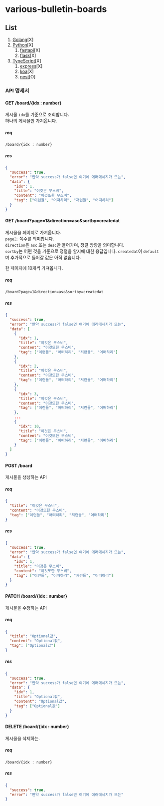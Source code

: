 # various-bulletin-boards

## List

1. [Golang](./go)[X]
2. [Python](./py)[X]
   1. [fastapi](./py/fastapi)[X]
   2. [flask](./py/flask)[X]
3. [TypeScript](./ts)[X]
   1. [express](./ts/express)[X]
   2. [koa](./ts/koa)[X]
   3. [nest](./ts/nest)[O]

### API 명세서

#### GET /board/{idx : number}

게시물 `idx`를 기준으로 조회합니다.  
하나의 게시물만 가져옵니다.

##### req

```
/board/{idx : number}
```

##### res

```json
{
  "success": true,
  "error": "만약 success가 false면 여기에 에러메세지가 뜨는",
  "data": {
    "idx": 1,
    "title": "이것은 무스비",
    "content": "이것또한 무스비",
    "tag": ["이런들", "어떠하리", "저런들", "어떠하리"]
  }
}
```

#### GET /board?page=1&direction=asc&sortby=createdat

게시물을 페이지로 가져옵니다.  
`page`는 쪽수를 의미합니다.  
`direction`은 `asc` 또는 `desc`만 들어가며, 정렬 방향을 의미합니다.  
`sortby`는 어떤 것을 기준으로 정렬을 할지에 대한 응답입니다. `createdat`이 `default`며 추가적으로 들어갈 값은 아직 없습니다.

한 페이지에 10개씩 가져옵니다.

##### req

```
/board?page=1&direction=asc&sortby=createdat
```

##### res

```json
{
  "success": true,
  "error": "만약 success가 false면 여기에 에러메세지가 뜨는",
  "data": [
    {
      "idx": 1,
      "title": "이것은 무스비",
      "content": "이것또한 무스비",
      "tag": ["이런들", "어떠하리", "저런들", "어떠하리"]
    },
    {
      "idx": 2,
      "title": "이것은 무스비",
      "content": "이것또한 무스비",
      "tag": ["이런들", "어떠하리", "저런들", "어떠하리"]
    },
    {
      "idx": 3,
      "title": "이것은 무스비",
      "content": "이것또한 무스비",
      "tag": ["이런들", "어떠하리", "저런들", "어떠하리"]
    },
    ...
    {
      "idx": 10,
      "title": "이것은 무스비",
      "content": "이것또한 무스비",
      "tag": ["이런들", "어떠하리", "저런들", "어떠하리"]
    }
  ]
}
```

#### POST /board

게시물을 생성하는 API

##### req

```json
{
  "title": "이것은 무스비",
  "content": "이것또한 무스비",
  "tag": ["이런들", "어떠하리", "저런들", "어떠하리"]
}
```

##### res

```json
{
  "success": true,
  "error": "만약 success가 false면 여기에 에러메세지가 뜨는",
  "data": {
    "idx": 1,
    "title": "이것은 무스비",
    "content": "이것또한 무스비",
    "tag": ["이런들", "어떠하리", "저런들", "어떠하리"]
  }
}
```

#### PATCH /board/{idx : number}

게시물을 수정하는 API

##### req

```json
{
  "title": "Optional값",
  "content": "Optional값",
  "tag": ["Optional값"]
}
```

##### res

```json
{
  "success": true,
  "error": "만약 success가 false면 여기에 에러메세지가 뜨는",
  "data": {
    "idx": 1,
    "title": "Optional값",
    "content": "Optional값",
    "tag": ["Optional값"]
  }
}
```

#### DELETE /board/{idx : number}

게시물을 삭제하는.

##### req

```
/board/{idx : number}
```

##### res

```json
{
  "success": true,
  "error": "만약 success가 false면 여기에 에러메세지가 뜨는"
}
```
